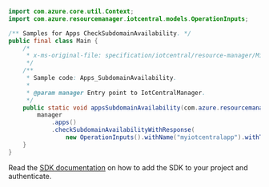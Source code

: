 ```java
import com.azure.core.util.Context;
import com.azure.resourcemanager.iotcentral.models.OperationInputs;

/** Samples for Apps CheckSubdomainAvailability. */
public final class Main {
    /*
     * x-ms-original-file: specification/iotcentral/resource-manager/Microsoft.IoTCentral/stable/2021-06-01/examples/Apps_CheckSubdomainAvailability.json
     */
    /**
     * Sample code: Apps_SubdomainAvailability.
     *
     * @param manager Entry point to IotCentralManager.
     */
    public static void appsSubdomainAvailability(com.azure.resourcemanager.iotcentral.IotCentralManager manager) {
        manager
            .apps()
            .checkSubdomainAvailabilityWithResponse(
                new OperationInputs().withName("myiotcentralapp").withType("IoTApps"), Context.NONE);
    }
}
```

Read the [SDK documentation](https://github.com/Azure/azure-sdk-for-java/blob/azure-resourcemanager-iotcentral_1.0.0/sdk/iotcentral/azure-resourcemanager-iotcentral/README.md) on how to add the SDK to your project and authenticate.
